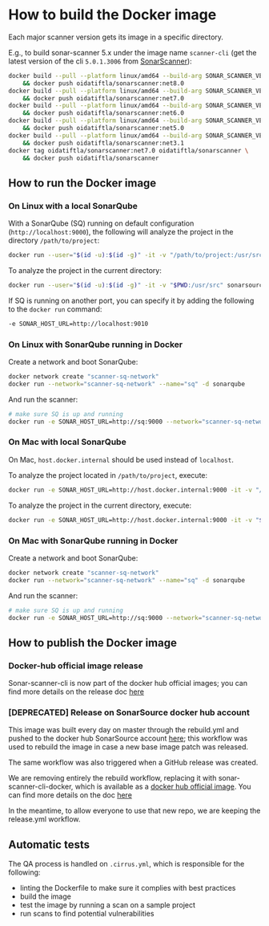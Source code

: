 # How to build the Docker image

Each major scanner version gets its image in a specific directory.

E.g., to build sonar-scanner 5.x under the image name `scanner-cli` (get the latest version of the cli `5.0.1.3006` from [SonarScanner](https://docs.sonarqube.org/latest/analysis/scan/sonarscanner/)):

```bash
docker build --pull --platform linux/amd64 --build-arg SONAR_SCANNER_VERSION=5.0.1.3006 --build-arg DOTNET_SONAR_SCANNER_VERSION=6.2.0 --build-arg DOTNET_VERSION=8.0 --tag oidatiftla/sonarscanner:net8.0 -f 5/Dockerfile 5 \
    && docker push oidatiftla/sonarscanner:net8.0
docker build --pull --platform linux/amd64 --build-arg SONAR_SCANNER_VERSION=5.0.1.3006 --build-arg DOTNET_SONAR_SCANNER_VERSION=6.2.0 --build-arg DOTNET_VERSION=7.0 --tag oidatiftla/sonarscanner:net7.0 -f 5/Dockerfile 5 \
    && docker push oidatiftla/sonarscanner:net7.0
docker build --pull --platform linux/amd64 --build-arg SONAR_SCANNER_VERSION=5.0.1.3006 --build-arg DOTNET_SONAR_SCANNER_VERSION=6.2.0 --build-arg DOTNET_VERSION=6.0 --tag oidatiftla/sonarscanner:net6.0 -f 5/Dockerfile 5 \
    && docker push oidatiftla/sonarscanner:net6.0
docker build --pull --platform linux/amd64 --build-arg SONAR_SCANNER_VERSION=5.0.1.3006 --build-arg DOTNET_SONAR_SCANNER_VERSION=6.2.0 --build-arg DOTNET_VERSION=5.0 --tag oidatiftla/sonarscanner:net5.0 -f 5/Dockerfile 5 \
    && docker push oidatiftla/sonarscanner:net5.0
docker build --pull --platform linux/amd64 --build-arg SONAR_SCANNER_VERSION=5.0.1.3006 --build-arg DOTNET_SONAR_SCANNER_VERSION=6.2.0 --build-arg DOTNET_VERSION=3.1 --tag oidatiftla/sonarscanner:net3.1 -f 5/Dockerfile 5 \
    && docker push oidatiftla/sonarscanner:net3.1
docker tag oidatiftla/sonarscanner:net7.0 oidatiftla/sonarscanner \
    && docker push oidatiftla/sonarscanner
```

## How to run the Docker image

### On Linux with a local SonarQube

With a SonarQube (SQ) running on default configuration (`http://localhost:9000`), the following will analyze the project in the directory `/path/to/project`:

```bash
docker run --user="$(id -u):$(id -g)" -it -v "/path/to/project:/usr/src" sonarsource/sonar-scanner-cli
```

To analyze the project in the current directory:

```bash
docker run --user="$(id -u):$(id -g)" -it -v "$PWD:/usr/src" sonarsource/sonar-scanner-cli
```

If SQ is running on another port, you can specify it by adding the following to the `docker run` command:

```bash
-e SONAR_HOST_URL=http://localhost:9010
```

### On Linux with SonarQube running in Docker

Create a network and boot SonarQube:

```bash
docker network create "scanner-sq-network"
docker run --network="scanner-sq-network" --name="sq" -d sonarqube
```

And run the scanner:

```bash
# make sure SQ is up and running
docker run -e SONAR_HOST_URL=http://sq:9000 --network="scanner-sq-network" --user="$(id -u):$(id -g)" -it -v "/path/to/project:/usr/src" sonarsource/sonar-scanner-cli
```

### On Mac with local SonarQube

On Mac, `host.docker.internal` should be used instead of `localhost`.

To analyze the project located in `/path/to/project`, execute:

```bash
docker run -e SONAR_HOST_URL=http://host.docker.internal:9000 -it -v "/path/to/project:/usr/src" sonarsource/sonar-scanner-cli
```

To analyze the project in the current directory, execute:

```bash
docker run -e SONAR_HOST_URL=http://host.docker.internal:9000 -it -v "$(pwd):/usr/src" sonarsource/sonar-scanner-cli
```

### On Mac with SonarQube running in Docker

Create a network and boot SonarQube:

```bash
docker network create "scanner-sq-network"
docker run --network="scanner-sq-network" --name="sq" -d sonarqube
```

And run the scanner:

```bash
# make sure SQ is up and running
docker run -e SONAR_HOST_URL=http://sq:9000 --network="scanner-sq-network" -it -v "/path/to/project:/usr/src" sonarsource/sonar-scanner-cli
```

## How to publish the Docker image

### Docker-hub official image release

Sonar-scanner-cli is now part of the docker hub official images; you can find more details on the release doc [here](./RELEASE.md)

### [DEPRECATED] Release on SonarSource docker hub account

This image was built every day on master through the rebuild.yml and pushed to the docker hub SonarSource account [here](https://hub.docker.com/u/sonarsource); this workflow was used to rebuild the image in case a new base image patch was released.

The same workflow was also triggered when a GitHub release was created. 

We are removing entirely the rebuild workflow, replacing it with sonar-scanner-cli-docker, which is available as a [docker hub official image](https://docs.docker.com/docker-hub/official_images/). You can find more details on the doc [here](./RELEASE.md)

In the meantime, to allow everyone to use that new repo, we are keeping the release.yml workflow.

## Automatic tests

The QA process is handled on `.cirrus.yml`, which is responsible for the following:

- linting the Dockerfile to make sure it complies with best practices
- build the image
- test the image by running a scan on a sample project
- run scans to find potential vulnerabilities

